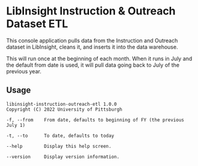 # LibInsight Instruction & Outreach Dataset ETL

This console application pulls data from the Instruction and Outreach dataset in LibInsight, cleans it, and inserts it into the data warehouse.

This will run once at the beginning of each month. When it runs in July and the default from date is used, it will pull data going back to July of the previous year.
## Usage

    libinsight-instruction-outreach-etl 1.0.0
    Copyright (C) 2022 University of Pittsburgh

    -f, --from    From date, defaults to beginning of FY (the previous July 1)

    -t, --to      To date, defaults to today

    --help        Display this help screen.

    --version     Display version information.